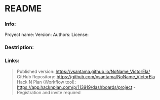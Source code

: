 # README

### Info:

Proyect name: 
Version: 
Authors: 
License: 

### Destription:

### Links:

> Published version: https://vsantama.github.io/NoName_VictorEla/
> GitHub Repository: https://github.com/vsantama/NoName_VictorEla
> Hack N Plan (Workflow tool): https://app.hacknplan.com/p/113919/dashboards/project - Registration and invite required